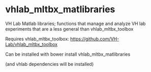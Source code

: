 # vhlab_mltbx_matlibraries
VH Lab Matlab libraries; functions that manage and analyze VH lab experiments that are a less general than vhlab_mltbx_toolbox

Requires vhlab_mltbx_toolbox: https://github.com/VH-Lab/vhlab_mltbx_toolbox

Can be installed with bower install vhlab_mltbx_matlibraries

(and vhlab dependencies will be installed)

